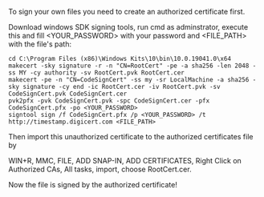 To sign your own files you need to create an authorized certificate first.

Download windows SDK signing tools, run cmd as adminstrator, execute this and fill <YOUR_PASSWORD> with your password and <FILE_PATH> with the file's path:

```
cd C:\Program Files (x86)\Windows Kits\10\bin\10.0.19041.0\x64
makecert -sky signature -r -n "CN=RootCert" -pe -a sha256 -len 2048 -ss MY -cy authority -sv RootCert.pvk RootCert.cer
makecert -pe -n "CN=CodeSignCert" -ss my -sr LocalMachine -a sha256 -sky signature -cy end -ic RootCert.cer -iv RootCert.pvk -sv CodeSignCert.pvk CodeSignCert.cer
pvk2pfx -pvk CodeSignCert.pvk -spc CodeSignCert.cer -pfx CodeSignCert.pfx -po <YOUR_PASSWORD>
signtool sign /f CodeSignCert.pfx /p <YOUR_PASSWORD> /t http://timestamp.digicert.com <FILE_PATH>
```
Then import this unauthorized certificate to the authorized certificates file by 

WIN+R, MMC, FILE, ADD SNAP-IN, ADD CERTIFICATES, Right Click on Authorized CAs, All tasks, import, choose RootCert.cer.

Now the file is signed by the authorized certificate!

